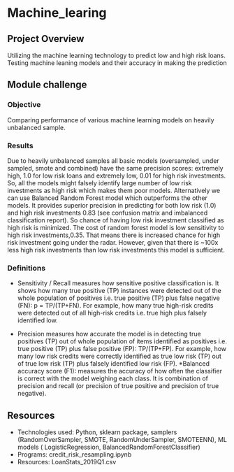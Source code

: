 # Machine_learing

## Project Overview
Utilizing the machine learning technology to predict low and high risk loans. Testing machine leaning models and their accuracy in making the prediction

## Module challenge

### Objective
Comparing performance of various machine learning models on heavily unbalanced sample.

### Results 
Due to heavily unbalanced samples all basic models (oversampled, under sampled, smote and combined) have the same precision scores: extremely high, 1.0 for low risk loans and extremely low, 0.01 for high risk investments. So, all the models might falsely identify large number of low risk investments as high risk which makes them poor models. 
Alternatively we can use Balanced Random Forest model which outperforms the other models.  It provides superior precision in predicting for both low risk (1.0) and high risk investments 0.83 (see confusion matrix and imbalanced classification report). So chance of having low risk investment classified as high risk is minimized. The cost of random forest model is low sensitivity to high risk investments,0.35. That means there is increased chance for high risk investment going under the radar. However, given that there is ~100x less high risk investments than low risk investments this model is sufficient. 
### Definitions 
* Sensitivity / Recall measures how sensitive positive classification is. It shows how many true positive (TP) instances were detected out of the whole population of positives i.e. true positive (TP) plus false negative (FN):  p = TP/(TP+FN). For example, how many true high-risk credits were detected out of all high-risk credits i.e. true high plus falsely identified low. 

* Precision measures how accurate the model is in detecting true positives (TP) out of whole population of items identified as positives i.e. true positive (TP) plus false positive (FP): TP/(TP+FP). For example, how many low risk credits were correctly identified as true low risk (TP) out of true low risk (TP) plus falsely identified low risk (FP).
*Balanced accuracy score (F1): measures the accuracy of how often the classifier is correct with the model weighing each class. It is combination of precision and recall (or precision of true positive and precision of true negative).
 

## Resources

- Technologies used: Python, sklearn package, samplers (RandomOverSampler, SMOTE, RandomUnderSampler, SMOTEENN), ML models ( LogisticRegression, BalancedRandomForestClassifier)
- Programs: credit_risk_resampling.ipynb
- Resources: LoanStats_2019Q1.csv 

